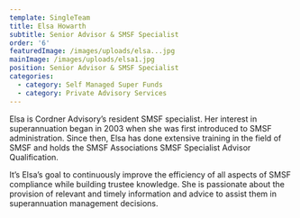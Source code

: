 ```yaml
---
template: SingleTeam
title: Elsa Howarth
subtitle: Senior Advisor & SMSF Specialist
order: '6'
featuredImage: /images/uploads/elsa...jpg
mainImage: /images/uploads/elsa1.jpg
position: Senior Advisor & SMSF Specialist
categories:
  - category: Self Managed Super Funds
  - category: Private Advisory Services
---
```


Elsa is Cordner Advisory’s resident SMSF specialist. Her interest in superannuation began in 2003 when she was first introduced to SMSF administration. Since then, Elsa has done extensive training in the field of SMSF and holds the SMSF Associations SMSF Specialist Advisor Qualification.

It’s Elsa’s goal to continuously improve the efficiency of all aspects of SMSF compliance while building trustee knowledge. She is passionate about the provision of relevant and timely information and advice to assist them in superannuation management decisions.
